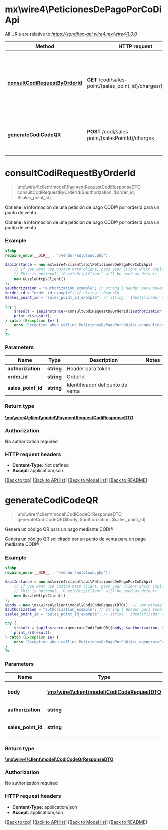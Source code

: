 # mx\wire4\PeticionesDePagoPorCoDiApi

All URIs are relative to *https://sandbox-api.wire4.mx/wire4/1.0.0*

Method | HTTP request | Description
------------- | ------------- | -------------
[**consultCodiRequestByOrderId**](PeticionesDePagoPorCoDiApi.md#consultcodirequestbyorderid) | **GET** /codi/sales-point/{sales_point_id}/charges/{order_id} | Obtiene la información de una petición de pago CODI® por orderId para un punto de venta
[**generateCodiCodeQR**](PeticionesDePagoPorCoDiApi.md#generatecodicodeqr) | **POST** /codi/sales-point/{salesPointId}/charges | Genera un código QR para un pago mediante CODI®

# **consultCodiRequestByOrderId**
> \mx\wire4\client\model\PaymentRequestCodiResponseDTO consultCodiRequestByOrderId($authorization, $order_id, $sales_point_id)

Obtiene la información de una petición de pago CODI® por orderId para un punto de venta

Obtiene la información de una petición de pago CODI® por orderId para un punto de venta

### Example
```php
<?php
require_once(__DIR__ . '/vendor/autoload.php');

$apiInstance = new mx\wire4\client\api\PeticionesDePagoPorCoDiApi(
    // If you want use custom http client, pass your client which implements `GuzzleHttp\ClientInterface`.
    // This is optional, `GuzzleHttp\Client` will be used as default.
    new GuzzleHttp\Client()
);
$authorization = "authorization_example"; // string | Header para token
$order_id = "order_id_example"; // string | OrderId
$sales_point_id = "sales_point_id_example"; // string | Identificador del punto de venta

try {
    $result = $apiInstance->consultCodiRequestByOrderId($authorization, $order_id, $sales_point_id);
    print_r($result);
} catch (Exception $e) {
    echo 'Exception when calling PeticionesDePagoPorCoDiApi->consultCodiRequestByOrderId: ', $e->getMessage(), PHP_EOL;
}
?>
```

### Parameters

Name | Type | Description  | Notes
------------- | ------------- | ------------- | -------------
 **authorization** | **string**| Header para token |
 **order_id** | **string**| OrderId |
 **sales_point_id** | **string**| Identificador del punto de venta |

### Return type

[**\mx\wire4\client\model\PaymentRequestCodiResponseDTO**](../Model/PaymentRequestCodiResponseDTO.md)

### Authorization

No authorization required

### HTTP request headers

 - **Content-Type**: Not defined
 - **Accept**: application/json

[[Back to top]](#) [[Back to API list]](../../README.md#documentation-for-api-endpoints) [[Back to Model list]](../../README.md#documentation-for-models) [[Back to README]](../../README.md)

# **generateCodiCodeQR**
> \mx\wire4\client\model\CodiCodeQrResponseDTO generateCodiCodeQR($body, $authorization, $sales_point_id)

Genera un código QR para un pago mediante CODI®

Genera un código QR solicitado por un punto de venta para un pago mediante CODI®

### Example
```php
<?php
require_once(__DIR__ . '/vendor/autoload.php');

$apiInstance = new mx\wire4\client\api\PeticionesDePagoPorCoDiApi(
    // If you want use custom http client, pass your client which implements `GuzzleHttp\ClientInterface`.
    // This is optional, `GuzzleHttp\Client` will be used as default.
    new GuzzleHttp\Client()
);
$body = new \mx\wire4\client\model\CodiCodeRequestDTO(); // \mx\wire4\client\model\CodiCodeRequestDTO | Información del pago CODI®
$authorization = "authorization_example"; // string | Header para token
$sales_point_id = "sales_point_id_example"; // string | Identificador del punto de venta

try {
    $result = $apiInstance->generateCodiCodeQR($body, $authorization, $sales_point_id);
    print_r($result);
} catch (Exception $e) {
    echo 'Exception when calling PeticionesDePagoPorCoDiApi->generateCodiCodeQR: ', $e->getMessage(), PHP_EOL;
}
?>
```

### Parameters

Name | Type | Description  | Notes
------------- | ------------- | ------------- | -------------
 **body** | [**\mx\wire4\client\model\CodiCodeRequestDTO**](../Model/CodiCodeRequestDTO.md)| Información del pago CODI® |
 **authorization** | **string**| Header para token |
 **sales_point_id** | **string**| Identificador del punto de venta |

### Return type

[**\mx\wire4\client\model\CodiCodeQrResponseDTO**](../Model/CodiCodeQrResponseDTO.md)

### Authorization

No authorization required

### HTTP request headers

 - **Content-Type**: application/json
 - **Accept**: application/json

[[Back to top]](#) [[Back to API list]](../../README.md#documentation-for-api-endpoints) [[Back to Model list]](../../README.md#documentation-for-models) [[Back to README]](../../README.md)

